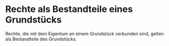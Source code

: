 # Rechte als Bestandteile eines Grundstücks

Rechte, die mit dem Eigentum an einem Grundstück verbunden sind, gelten als Bestandteile des Grundstücks.